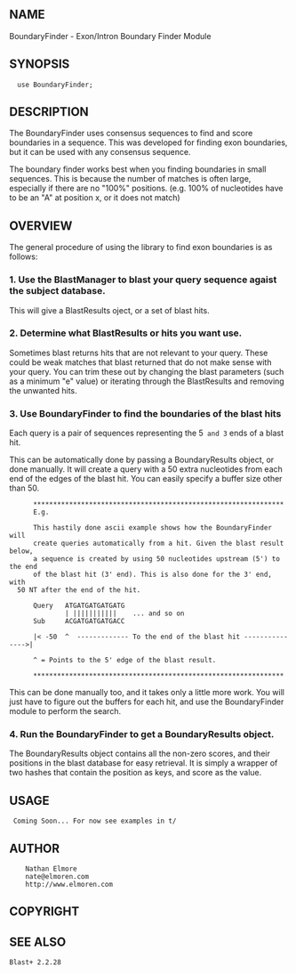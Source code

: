 ## NAME

BoundaryFinder - Exon/Intron Boundary Finder Module

## SYNOPSIS

      use BoundaryFinder;

## DESCRIPTION

The BoundaryFinder uses consensus sequences to find and score
boundaries in a sequence. This was developed for finding exon
boundaries, but it can be used with any consensus sequence.

The boundary finder works best when you finding boundaries in 
small sequences. This is because the number of matches is often
large, especially if there are no "100%" positions. (e.g. 100% 
of nucleotides have to be an "A" at position x, or it does not 
match)

## OVERVIEW

The general procedure of using the library to find exon boundaries
is as follows:

### 1. Use the BlastManager to blast your query sequence agaist the subject database.

This will give a BlastResults oject, or a set of blast hits.

### 2. Determine what BlastResults or hits you want use.

Sometimes blast returns hits that are not relevant to your
query. These could be weak matches that blast returned that
do not make sense with your query. You can trim these out 
by changing the blast parameters (such as a minimum "e" value)
or iterating through the BlastResults and removing the 
unwanted hits.

### 3. Use BoundaryFinder to find the boundaries of the blast hits

Each query is a pair of sequences representing the 5` and 3`
ends of a blast hit.

This can be automatically done by passing a BoundaryResults 
object, or done manually. It will create a query with a 50 
extra nucleotides from each end of the edges of the blast hit. 
You can easily specify a buffer size other than 50.

          ***************************************************************
          E.g. 

          This hastily done ascii example shows how the BoundaryFinder will
          create queries automatically from a hit. Given the blast result below,
          a sequence is created by using 50 nucleotides upstream (5') to the end
          of the blast hit (3' end). This is also done for the 3' end, with 
	  50 NT after the end of the hit.

          Query   ATGATGATGATGATG
                  | |||||||||||    ... and so on
          Sub     ACGATGATGATGACC
                 
          |< -50  ^  ------------- To the end of the blast hit --------------->|

          ^ = Points to the 5' edge of the blast result.

          ***************************************************************

This can be done manually too, and it takes only a little more 
work. You will just have to figure out the buffers for each hit,
and use the BoundaryFinder module to perform the search.

### 4. Run the BoundaryFinder to get a BoundaryResults object.

The BoundaryResults object contains all the non-zero scores, and 
their positions in the blast database for easy retrieval. It is 
simply a wrapper of two hashes that contain the position as keys, 
and score as the value.

## USAGE

     Coming Soon... For now see examples in t/

## AUTHOR

        Nathan Elmore
        nate@elmoren.com
        http://www.elmoren.com

## COPYRIGHT

	

## SEE ALSO
   
	Blast+ 2.2.28

